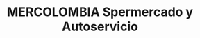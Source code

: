 ---
title: "MERCOLOMBIA Spermercado y Autoservicio"
url: /bogota/mercolombia-spermercado-y-autoservicio/
shop: Supermarkt
---